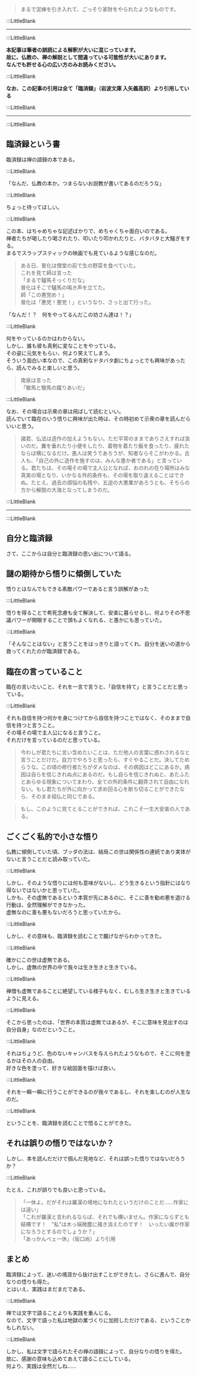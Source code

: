 > まるで泥棒を引き入れて、ごっそり家財をやられたようなものです。  

:::LittleBlank  

---  

:::LittleBlank  

**本記事は筆者の誤読による解釈が大いに混じっています。**  
**故に、仏教の、禅の解説として間違っている可能性が大いにあります。**  
**なんでも許せる心の広い方のみお読みください。**  

:::LittleBlank  

**なお、この記事の引用は全て「臨済録」（岩波文庫 入矢義高訳）より引用している**  

:::LittleBlank  

---  

:::LittleBlank  

## 臨済録という書  

臨済録は禅の語録の本である。  

:::LittleBlank  

「なんだ、仏教の本か。つまらないお説教が書いてあるのだろうな」  

:::LittleBlank  

ちょっと待ってほしい。  

:::LittleBlank  

この本、はちゃめちゃな記述ばかりで、めちゃくちゃ面白いのである。  
禅者たちが喝したり喝されたり、叩いたり叩かれたりと、バタバタと大騒ぎをする。  
まるでスラップスティックの映画でも見ているような感じなのだ。  

> ある日、普化は僧堂の前で生の野菜を食べていた。  
> これを見て師は言った  
> 「まるで驢馬そっくりだな」  
> 普化はそこで驢馬の鳴き声を立てた。  
> 師「この悪党め！」  
> 普化は「悪党！悪党！」というなり、さっと出て行った。  

「なんだ！？　何をやってるんだこの坊さん達は！？」  

:::LittleBlank  

何をやっているのかはわからない。  
しかし、誰も彼も真剣に変なことをやっている。  
その姿に元気をもらい、何より笑えてしまう。  
そういう面白い本なので、この真剣なドタバタ劇にちょっとでも興味があったら、読んでみると楽しいと思う。  

> 南泉は言った  
> 「駿馬と駿馬の蹴りあいだ」  

:::LittleBlank  

なお、その場合は示衆の章は飛ばして読むといい。  
読んでいて臨在のいう悟りに興味が出た時は、その時初めて示衆の章を読んだらいいと思う。  


> 諸君、仏法は造作の加えようもない。ただ平常のままでありさえすれば良いのだ。糞を垂れたり小便をしたり、着物を着たり飯を食ったり、疲れたならば横になるだけ。愚人は笑うであろうが、知者ならそこがわかる。古人も、「自己の外に造作を施すのは、みんな愚か者である」と言っている。君たちは、その場その場で主人公となれば、おのれの在り場所はみな真実の場となり、いかなる外的条件も、その場を取り違えることはできぬ。たとえ、過去の煩悩の名残や、五逆の大悪業があろうとも、そちらの方から解脱の大海となってしまうのだ。  

:::LittleBlank  

---  

:::LittleBlank  

## 自分と臨済録  

さて、ここからは自分と臨済録の思い出について語る。  

## 謎の期待から悟りに傾倒していた  

悟りとはなんでもできる素敵パワーであると言う誤解があった  

:::LittleBlank  

悟りを得ることで希死念慮も全て解決して、安楽に暮らせるし、何よりその不思議パワーが開眼することで頭もよくなれる、と愚かにも思っていた。  

:::LittleBlank  

「そんなことはない」と言うことをはっきりと語ってくれ、自分を迷いの道から救ってくれたのが臨済録である。  

## 臨在の言っていること  

臨在の言いたいこと、それを一言で言うと、「自信を持て」と言うことだと思っている。  

:::LittleBlank  

それも自信を持つ何かを身につけてから自信を持つことではなく、そのままで自信を持つと言うこと。  
その場その場で主人公になると言うこと。  
それだけを言っているのだと思っている。  

> 今わしが君たちに言い含めたいことは、ただ他人の言葉に惑わされるなと言うことだけだ。自力でやろうと思ったら、すぐやることだ。決してためらうな。この頃の修行者たちがダメなのは、その病因はどこにあるか。病因は自らを信じきれぬ点にあるのだ。もし自らを信じきれぬと、あたふたとあらゆる現象についてまわり、全ての外的条件に翻弄されて自由になれない。もし君たちが外に向かって求め回る心を断ち切ることができたなら、そのまま祖仏と同じである。  

> もし、このように見てとることができれば、これこそ一生大安楽の人である。  


## ごくごく私的で小さな悟り  

仏教に傾倒していた頃、ブッダの法は、結局この世は関係性の連続であり実体がないと言うことだと読み取っていた。  

:::LittleBlank  

しかし、そのような悟りには何も意味がないし、どう生きるという指針にはなり得ないではないかと思っていた。  
しかも、その虚無であるという本質が先にあるのに、そこに善を勧め悪を退ける行動は、全然理解ができなかった。  
虚無なのに善も悪もないだろうと思っていたから。  

:::LittleBlank  

しかし、その意味も、臨済録を読むことで朧げながらわかってきた。  

:::LittleBlank  

確かにこの世は虚無である。  
しかし、虚無の世界の中で我々は生き生きと生きている。  

:::LittleBlank  

禅僧も虚無であることに絶望している様子もなく、むしろ生き生きと生きているように見える。  

:::LittleBlank  

そこから思ったのは、「世界の本質は虚無ではあるが、そこに意味を見出すのは自分自身」なのだということ。  

:::LittleBlank  

それはちょうど、色のないキャンバスを与えられたようなもので、そこに何を塗るかはその人の自由。  
好きな色を塗って、好きな絵図面を描けば良い。  

:::LittleBlank  

それを一瞬一瞬に行うことができるのが我々であるし、それを楽しむのが人生なのだ。  

:::LittleBlank  

ということを、臨済録を読むことで悟ることができた。  

## それは誤りの悟りではないか？  

しかし、本を読んだだけで掴んだ見地など、それは誤った悟りではないだろうか？  

:::LittleBlank  

たとえ、これが誤りでも良いと思っている。  

> 「一休よ。だがそれは羅漢の境地になれたというだけのことだ......作家には遠い」  
> 「これが羅漢と言われるならば、それでも構いません。作家にならずとも結構です！　"私"は木っ端微塵に掻き消えたのです！　いったい誰が作家になろうとするのでしょうか？」  
> 「あっかんべェ一休」（坂口尚）より引用  

## まとめ  

臨済録によって、迷いの境涯から抜け出すことができたし、さらに進んで、自分なりの悟りも得た。  
とはいえ、実践はまだまだである。  

:::LittleBlank  

禅では文字で語ることよりも実践を重んじる。  
なので、文字で語った私は地獄の業づくりに加担しただけである、ということかもしれない。  

:::LittleBlank  

しかし、私は文字で語られたその禅の語録によって、自分なりの悟りを得た。  
故に、感謝の意味も込めてあえて語ることにしている。  
何より、実践は全然だしね......  
